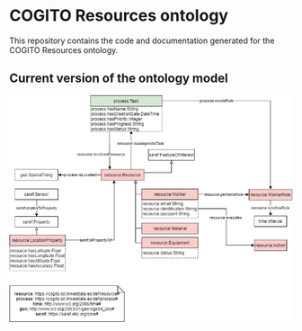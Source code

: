 # COGITO Resources ontology

This repository contains the code and documentation generated for the COGITO Resources ontology.

## Current version of the ontology model

![Current version of the model](https://github.com/oeg-upm/cogito-resources-ontology/blob/master/diagram/ontology.png "COGITO Resources ontology")